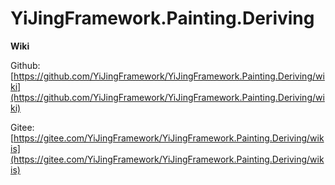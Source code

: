 # YiJingFramework.Painting.Deriving

**Wiki**

Github: [https://github.com/YiJingFramework/YiJingFramework.Painting.Deriving/wiki](https://github.com/YiJingFramework/YiJingFramework.Painting.Deriving/wiki)

Gitee: [https://gitee.com/YiJingFramework/YiJingFramework.Painting.Deriving/wikis](https://gitee.com/YiJingFramework/YiJingFramework.Painting.Deriving/wikis)